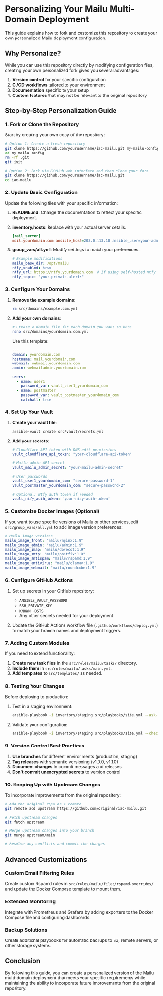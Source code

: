 # Personalizing Your Mailu Multi-Domain Deployment

This guide explains how to fork and customize this repository to create your own personalized Mailu deployment configuration.

## Why Personalize?

While you can use this repository directly by modifying configuration files, creating your own personalized fork gives you several advantages:

1. **Version control** for your specific configuration
2. **CI/CD workflows** tailored to your environment
3. **Documentation** specific to your setup
4. **Custom features** that may not be relevant to the original repository

## Step-by-Step Personalization Guide

### 1. Fork or Clone the Repository

Start by creating your own copy of the repository:

```bash
# Option 1: Create a fresh repository
git clone https://github.com/yourusername/iac-mailu.git my-mailu-config
cd my-mailu-config
rm -rf .git
git init

# Option 2: Fork via GitHub web interface and then clone your fork
git clone https://github.com/yourusername/iac-mailu.git
cd iac-mailu
```

### 2. Update Basic Configuration

Update the following files with your specific information:

1. **README.md**: Change the documentation to reflect your specific deployment.

2. **inventory/hosts**: Replace with your actual server details.
   ```ini
   [mail_server]
   mail.yourdomain.com ansible_host=203.0.113.10 ansible_user=your-admin-user
   ```

3. **group_vars/all.yml**: Modify settings to match your preferences.
   ```yaml
   # Example modifications
   mailu_base_dir: /opt/mailu
   ntfy_enabled: true
   ntfy_url: https://ntfy.yourdomain.com  # If using self-hosted ntfy
   ntfy_topic: "your-private-alerts"
   ```

### 3. Configure Your Domains

1. **Remove the example domains**:
   ```bash
   rm src/domains/example.com.yml
   ```

2. **Add your own domains**:
   ```bash
   # Create a domain file for each domain you want to host
   nano src/domains/yourdomain.com.yml
   ```

   Use this template:
   ```yaml
   ---
   domain: yourdomain.com
   hostname: mail.yourdomain.com
   webmail: webmail.yourdomain.com
   admin: webmailadmin.yourdomain.com

   users:
     - name: user1
       password_var: vault_user1_yourdomain_com
     - name: postmaster
       password_var: vault_postmaster_yourdomain_com
       catchall: true
   ```

### 4. Set Up Your Vault

1. **Create your vault file**:
   ```bash
   ansible-vault create src/vault/secrets.yml
   ```

2. **Add your secrets**:
   ```yaml
   # Cloudflare API token with DNS edit permissions
   vault_cloudflare_api_token: "your-cloudflare-api-token"

   # Mailu admin API secret
   vault_mailu_admin_secret: "your-mailu-admin-secret"

   # User passwords
   vault_user1_yourdomain_com: "secure-password-1"
   vault_postmaster_yourdomain_com: "secure-password-2"

   # Optional: Ntfy auth token if needed
   vault_ntfy_auth_token: "your-ntfy-auth-token"
   ```

### 5. Customize Docker Images (Optional)

If you want to use specific versions of Mailu or other services, edit `src/group_vars/all.yml` to add image version preferences:

```yaml
# Mailu image versions
mailu_image_front: "mailu/nginx:1.9"
mailu_image_admin: "mailu/admin:1.9"
mailu_image_imap: "mailu/dovecot:1.9"
mailu_image_smtp: "mailu/postfix:1.9"
mailu_image_antispam: "mailu/rspamd:1.9"
mailu_image_antivirus: "mailu/clamav:1.9"
mailu_image_webmail: "mailu/roundcube:1.9"
```

### 6. Configure GitHub Actions

1. Set up secrets in your GitHub repository:
   - `ANSIBLE_VAULT_PASSWORD`
   - `SSH_PRIVATE_KEY`
   - `KNOWN_HOSTS`
   - Any other secrets needed for your deployment

2. Update the GitHub Actions workflow file (`.github/workflows/deploy.yml`) to match your branch names and deployment triggers.

### 7. Adding Custom Modules

If you need to extend functionality:

1. **Create new task files** in the `src/roles/mailu/tasks/` directory.
2. **Include them** in `src/roles/mailu/tasks/main.yml`.
3. **Add templates** to `src/templates/` as needed.

### 8. Testing Your Changes

Before deploying to production:

1. Test in a staging environment:
   ```bash
   ansible-playbook -i inventory/staging src/playbooks/site.yml --ask-vault-pass
   ```

2. Validate your configuration:
   ```bash
   ansible-playbook -i inventory/staging src/playbooks/site.yml --check --diff --ask-vault-pass
   ```

### 9. Version Control Best Practices

1. **Use branches** for different environments (production, staging)
2. **Tag releases** with semantic versioning (v1.0.0, v1.1.0)
3. **Document changes** in commit messages and releases
4. **Don't commit unencrypted secrets** to version control

### 10. Keeping Up with Upstream Changes

To incorporate improvements from the original repository:

```bash
# Add the original repo as a remote
git remote add upstream https://github.com/original/iac-mailu.git

# Fetch upstream changes
git fetch upstream

# Merge upstream changes into your branch
git merge upstream/main

# Resolve any conflicts and commit the changes
```

## Advanced Customizations

### Custom Email Filtering Rules

Create custom Rspamd rules in `src/roles/mailu/files/rspamd-overrides/` and update the Docker Compose template to mount them.

### Extended Monitoring 

Integrate with Prometheus and Grafana by adding exporters to the Docker Compose file and configuring dashboards.

### Backup Solutions

Create additional playbooks for automatic backups to S3, remote servers, or other storage systems.

## Conclusion

By following this guide, you can create a personalized version of the Mailu multi-domain deployment that meets your specific requirements while maintaining the ability to incorporate future improvements from the original repository.